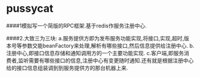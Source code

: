 # pussycat






####1模拟写一个简版的RPC框架.基于redis作服务注册中心.


####2.大致三为三块:
        a.服务提供方即为发布服务功能实现,将接口,实现,超时,版本号等参数交能beanFactory来处理,解析有哪些接口,然后信息提供给注册中心.
        b.注册中心,即接口信息存储和通知调用方的一个主要功能实现.
        c.客户端,即服务消费者,监听需要有哪些接口的信息,注册中心有变更随时通知.还有就是根据注册中心给的接口信息组装调到到服务提供方的那台机器上来.






